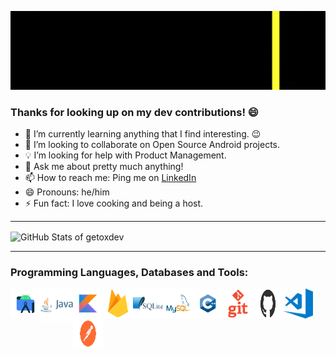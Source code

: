 ![GitHub Banner](https://github.com/getoxdev/getoxdev/blob/main/assets/github_banner.gif)

### Thanks for looking up on my dev contributions! 😄

- 🌱 I’m currently learning anything that I find interesting. 😉 
- 👯 I’m looking to collaborate on Open Source Android projects.
- 💡 I’m looking for help with Product Management.
- 💬 Ask me about pretty much anything!
- 📫 How to reach me: Ping me on [LinkedIn](https://www.linkedin.com/in/getoxdev/)
- 😄 Pronouns: he/him
- ⚡ Fun fact: I love cooking and being a host. 

---

<img align="center" alt="GitHub Stats of getoxdev" src="https://github-readme-stats.vercel.app/api?username=getoxdev&show_icons=true&hide_border=true&hide=issues&count_private=true&include_all_commits=true&theme=merko&custom_title=stats of getoxdev">

---

### Programming Languages, Databases and Tools:

<img align="left" alt="Android Studio" width="48px" height="48px" src="https://github.com/getoxdev/getoxdev/blob/main/assets/png/android_studio.png" />
<img align="left" alt="Java" width="52px" height="52px" src="https://github.com/getoxdev/getoxdev/blob/main/assets/png/java.png" />
<img align="left" alt="Kotlin" width="48px" height="48px" src="https://github.com/getoxdev/getoxdev/blob/main/assets/png/kotlin.png" />
<img align="left" alt="Firebase" width="48px" height="48px" src="https://github.com/getoxdev/getoxdev/blob/main/assets/png/firebase.png" />
<img align="left" alt="SQLite" width="48px" height="48px" src="https://github.com/getoxdev/getoxdev/blob/main/assets/png/sqlite.png" />
<img align="left" alt="MySQL" width="48px" height="48px" src="https://github.com/getoxdev/getoxdev/blob/main/assets/png/mysql.png" />
<img align="left" alt="C++" width="48px" height="48px" src="https://github.com/getoxdev/getoxdev/blob/main/assets/png/cpp.png" />
<img align="left" alt="Git" width="48px" height="48px" src="https://github.com/getoxdev/getoxdev/blob/main/assets/png/git.png" />
<img align="left" alt="GitHub" width="48px" height="48px" src="https://github.com/getoxdev/getoxdev/blob/main/assets/png/github.png" />
<img align="left" alt="Visual Studio Code" width="48px" height="48px" src="https://github.com/getoxdev/getoxdev/blob/main/assets/png/visual_studio_code.png" />
<img align="left" alt="Postman" width="48px" height="48px" src="https://github.com/getoxdev/getoxdev/blob/main/assets/png/postman.png" />
